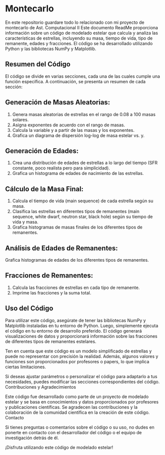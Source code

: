 # Montecarlo
En este repositorio guardare todo lo relacionado con mi proyecto de montecarlo de Ast. Computacional II 
Este documento ReadMe proporciona información sobre un código de modelado estelar que calcula y analiza las características de estrellas, incluyendo su masa, tiempo de vida, tipo de remanente, edades y fracciones. El código se ha desarrollado utilizando Python y las bibliotecas NumPy y Matplotlib.
## Resumen del Código

El código se divide en varias secciones, cada una de las cuales cumple una función específica. A continuación, se presenta un resumen de cada sección:

## Generación de Masas Aleatorias:
1. Genera masas aleatorias de estrellas en el rango de 0.08 a 100 masas solares.
2. Asigna exponentes de acuerdo con el rango de masas.
3. Calcula la variable y a partir de las masas y los exponentes.
4. Grafica un diagrama de dispersión log-log de masa estelar vs. y.

## Generación de Edades:
1. Crea una distribución de edades de estrellas a lo largo del tiempo (SFR constante, poco realista pero para simplicidad).
2. Grafica un histograma de edades de nacimiento de las estrellas.

## Cálculo de la Masa Final:
1. Calcula el tiempo de vida (main sequence) de cada estrella según su masa.
2. Clasifica las estrellas en diferentes tipos de remanentes (main sequence, white dwarf, neutron star, black hole) según su tiempo de vida y masa.
3. Grafica histogramas de masas finales de los diferentes tipos de remanentes.

## Análisis de Edades de Remanentes:
Grafica histogramas de edades de los diferentes tipos de remanentes.

## Fracciones de Remanentes:
1. Calcula las fracciones de estrellas en cada tipo de remanente.
2. Imprime las fracciones y la suma total.

## Uso del Código

Para utilizar este código, asegúrate de tener las bibliotecas NumPy y Matplotlib instaladas en tu entorno de Python. Luego, simplemente ejecuta el código en tu entorno de desarrollo preferido. El código generará visualizaciones de datos y proporcionará información sobre las fracciones de diferentes tipos de remanentes estelares.

Ten en cuenta que este código es un modelo simplificado de estrellas y puede no representar con precisión la realidad. Además, algunos valores y funciones son proporcionados por profesores o papers, lo que implica ciertas limitaciones.

Si deseas ajustar parámetros o personalizar el código para adaptarlo a tus necesidades, puedes modificar las secciones correspondientes del código.
Contribuciones y Agradecimientos

Este código fue desarrollado como parte de un proyecto de modelado estelar y se basa en conocimientos y datos proporcionados por profesores y publicaciones científicas. Se agradecen las contribuciones y la colaboración de la comunidad científica en la creación de este código.
Contacto

Si tienes preguntas o comentarios sobre el código o su uso, no dudes en ponerte en contacto con el desarrollador del código o el equipo de investigación detrás de él.

¡Disfruta utilizando este código de modelado estelar!

